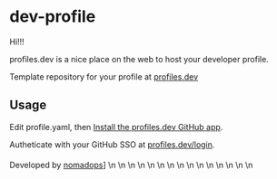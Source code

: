 # dev-profile

Hi!!!

profiles.dev is a nice place on the web to host your developer profile.

Template repository for your profile at [profiles.dev](https://profiles.dev/)

## Usage

Edit profile.yaml, then [Install the profiles.dev GitHub app](https://github.com/apps/profilesdev).

Autheticate with your GitHub SSO at [profiles.dev/login](https://profiles.dev/login).

####
Developed by [nomadops](https://github.com/nomadops)]
\n
\n
\n
\n
\n
\n
\n
\n
\n
\n
\n
\n
\n
\n
\n
